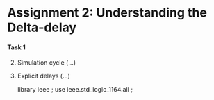 # Assignment 2: Understanding the Delta-delay

#### Task 1

2. Simulation cycle (...)
3. Explicit delays (...)

	library ieee ;
	use ieee.std_logic_1164.all ;
